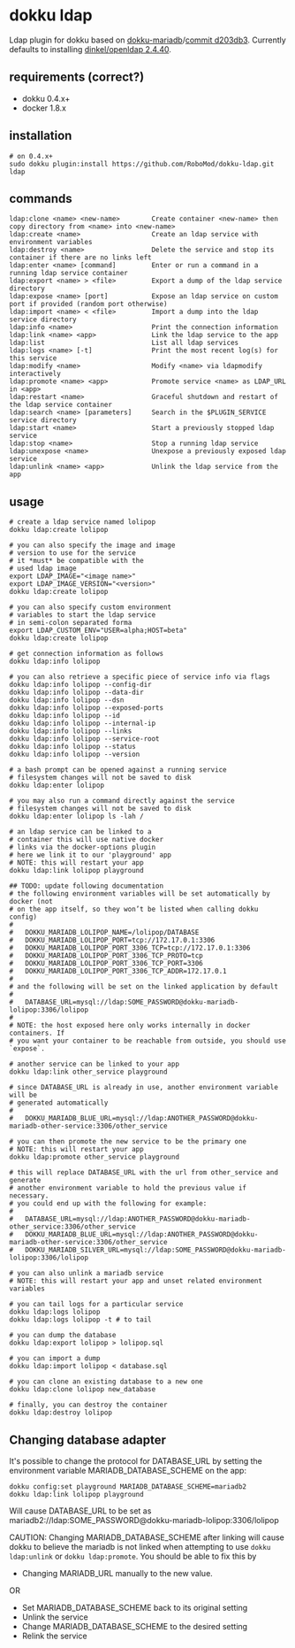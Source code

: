 # dokku ldap

Ldap plugin for dokku based on
[dokku-mariadb](https://github.com/dokku/dokku-mariadb)/[commit
d203db3](https://github.com/dokku/dokku-mariadb/commit/d203bd3c0ee759c7b6e64bef26eee4555787da5f). Currently defaults to installing
[dinkel/openldap 2.4.40](https://hub.docker.com/r/dinkel/openldap/).

## requirements (correct?)

- dokku 0.4.x+
- docker 1.8.x

## installation

```shell
# on 0.4.x+
sudo dokku plugin:install https://github.com/RoboMod/dokku-ldap.git ldap
```

## commands

```
ldap:clone <name> <new-name>        Create container <new-name> then copy directory from <name> into <new-name>
ldap:create <name>                  Create an ldap service with environment variables
ldap:destroy <name>                 Delete the service and stop its container if there are no links left
ldap:enter <name> [command]         Enter or run a command in a running ldap service container
ldap:export <name> > <file>         Export a dump of the ldap service directory
ldap:expose <name> [port]           Expose an ldap service on custom port if provided (random port otherwise)
ldap:import <name> < <file>         Import a dump into the ldap service directory
ldap:info <name>                    Print the connection information
ldap:link <name> <app>              Link the ldap service to the app
ldap:list                           List all ldap services
ldap:logs <name> [-t]               Print the most recent log(s) for this service
ldap:modify <name>                  Modify <name> via ldapmodify interactively
ldap:promote <name> <app>           Promote service <name> as LDAP_URL in <app>
ldap:restart <name>                 Graceful shutdown and restart of the ldap service container
ldap:search <name> [parameters]     Search in the $PLUGIN_SERVICE service directory
ldap:start <name>                   Start a previously stopped ldap service
ldap:stop <name>                    Stop a running ldap service
ldap:unexpose <name>                Unexpose a previously exposed ldap service
ldap:unlink <name> <app>            Unlink the ldap service from the app
```

## usage

```shell
# create a ldap service named lolipop
dokku ldap:create lolipop

# you can also specify the image and image
# version to use for the service
# it *must* be compatible with the
# used ldap image
export LDAP_IMAGE="<image name>"
export LDAP_IMAGE_VERSION="<version>"
dokku ldap:create lolipop

# you can also specify custom environment
# variables to start the ldap service
# in semi-colon separated forma
export LDAP_CUSTOM_ENV="USER=alpha;HOST=beta"
dokku ldap:create lolipop

# get connection information as follows
dokku ldap:info lolipop

# you can also retrieve a specific piece of service info via flags
dokku ldap:info lolipop --config-dir
dokku ldap:info lolipop --data-dir
dokku ldap:info lolipop --dsn
dokku ldap:info lolipop --exposed-ports
dokku ldap:info lolipop --id
dokku ldap:info lolipop --internal-ip
dokku ldap:info lolipop --links
dokku ldap:info lolipop --service-root
dokku ldap:info lolipop --status
dokku ldap:info lolipop --version

# a bash prompt can be opened against a running service
# filesystem changes will not be saved to disk
dokku ldap:enter lolipop

# you may also run a command directly against the service
# filesystem changes will not be saved to disk
dokku ldap:enter lolipop ls -lah /

# an ldap service can be linked to a
# container this will use native docker
# links via the docker-options plugin
# here we link it to our 'playground' app
# NOTE: this will restart your app
dokku ldap:link lolipop playground

## TODO: update following documentation
# the following environment variables will be set automatically by docker (not
# on the app itself, so they won’t be listed when calling dokku config)
#
#   DOKKU_MARIADB_LOLIPOP_NAME=/lolipop/DATABASE
#   DOKKU_MARIADB_LOLIPOP_PORT=tcp://172.17.0.1:3306
#   DOKKU_MARIADB_LOLIPOP_PORT_3306_TCP=tcp://172.17.0.1:3306
#   DOKKU_MARIADB_LOLIPOP_PORT_3306_TCP_PROTO=tcp
#   DOKKU_MARIADB_LOLIPOP_PORT_3306_TCP_PORT=3306
#   DOKKU_MARIADB_LOLIPOP_PORT_3306_TCP_ADDR=172.17.0.1
#
# and the following will be set on the linked application by default
#
#   DATABASE_URL=mysql://ldap:SOME_PASSWORD@dokku-mariadb-lolipop:3306/lolipop
#
# NOTE: the host exposed here only works internally in docker containers. If
# you want your container to be reachable from outside, you should use `expose`.

# another service can be linked to your app
dokku ldap:link other_service playground

# since DATABASE_URL is already in use, another environment variable will be
# generated automatically
#
#   DOKKU_MARIADB_BLUE_URL=mysql://ldap:ANOTHER_PASSWORD@dokku-mariadb-other-service:3306/other_service

# you can then promote the new service to be the primary one
# NOTE: this will restart your app
dokku ldap:promote other_service playground

# this will replace DATABASE_URL with the url from other_service and generate
# another environment variable to hold the previous value if necessary.
# you could end up with the following for example:
#
#   DATABASE_URL=mysql://ldap:ANOTHER_PASSWORD@dokku-mariadb-other_service:3306/other_service
#   DOKKU_MARIADB_BLUE_URL=mysql://ldap:ANOTHER_PASSWORD@dokku-mariadb-other-service:3306/other_service
#   DOKKU_MARIADB_SILVER_URL=mysql://ldap:SOME_PASSWORD@dokku-mariadb-lolipop:3306/lolipop

# you can also unlink a mariadb service
# NOTE: this will restart your app and unset related environment variables

# you can tail logs for a particular service
dokku ldap:logs lolipop
dokku ldap:logs lolipop -t # to tail

# you can dump the database
dokku ldap:export lolipop > lolipop.sql

# you can import a dump
dokku ldap:import lolipop < database.sql

# you can clone an existing database to a new one
dokku ldap:clone lolipop new_database

# finally, you can destroy the container
dokku ldap:destroy lolipop
```

## Changing database adapter

It's possible to change the protocol for DATABASE_URL by setting
the environment variable MARIADB_DATABASE_SCHEME on the app:

```
dokku config:set playground MARIADB_DATABASE_SCHEME=mariadb2
dokku ldap:link lolipop playground
```

Will cause DATABASE_URL to be set as
mariadb2://ldap:SOME_PASSWORD@dokku-mariadb-lolipop:3306/lolipop

CAUTION: Changing MARIADB_DATABASE_SCHEME after linking will cause dokku to
believe the mariadb is not linked when attempting to use `dokku ldap:unlink`
or `dokku ldap:promote`.
You should be able to fix this by

- Changing MARIADB_URL manually to the new value.

OR

- Set MARIADB_DATABASE_SCHEME back to its original setting
- Unlink the service
- Change MARIADB_DATABASE_SCHEME to the desired setting
- Relink the service
